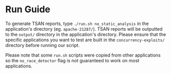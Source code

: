 # Run Guide
To generate TSAN reports, type `./run.sh no_static_analysis` in the application's directory (eg. `apache-21287/`).  TSAN reports will be outputted to the `output/` directory in the application's directory.  Please ensure that the specific applications you want to test are built in the `concurrency-exploits/` directory before running our script.

Please note that some `run.sh` scripts were copied from other applications so the `no_race_detector` flag is not guaranteed to work on most applications.
